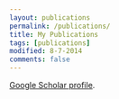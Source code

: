 ```yaml
---
layout: publications
permalink: /publications/
title: My Publications
tags: [publications]
modified: 8-7-2014
comments: false
---
```


<a href="https://scholar.google.com/citations?user=8ZmsIzAAAAAJ" target="_blank">Google Scholar profile</a>.
